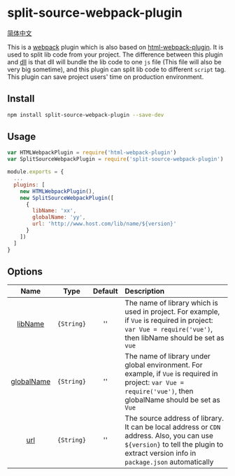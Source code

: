 # split-source-webpack-plugin

[简体中文](./README-zh.md)

This is a [webpack](https://github.com/webpack/webpack) plugin which is also based on [html-webpack-plugin](https://github.com/jantimon/html-webpack-plugin). It is used to split lib code from your project. The difference between this plugin and [dll](https://webpack.js.org/plugins/dll-plugin/) is that dll will bundle the lib code to one `js` file (This file will also be very big sometime), and this plugin can split lib code to different `script` tag. This plugin can save project users' time on production environment.

## Install

```bash
npm install split-source-webpack-plugin --save-dev
```

## Usage

```javascript
var HTMLWebpackPlugin = require('html-webpack-plugin')
var SplitSourceWebpackPlugin = require('split-source-webpack-plugin')

module.exports = {
  ...
  plugins: [
    new HTMLWebpackPlugin(),
    new SplitSourceWebpackPlugin([
      {
        libName: 'xx',
        globalName: 'yy',
        url: 'http://www.host.com/lib/name/${version}'
      }
    ])
  ]
}
```

## Options

|Name|Type|Default|Description|
|:--:|:--:|:-----:|:----------|
|[libName](#)|`{String}`|''|The name of library which is used in project. For example, if `Vue` is required in project: `var Vue = require('vue')`, then libName should be set as `vue`|
|[globalName](#)|`{String}`|''|The name of library under global environment. For example, if `Vue` is required in project: `var Vue = require('vue')`, then globalName should be set as `Vue`|
|[url](#)|`{String}`|''|The source address of library. It can be local address or `CDN` address. Also, you can use `${version}` to tell the plugin to extract version info in `package.json` automatically|
